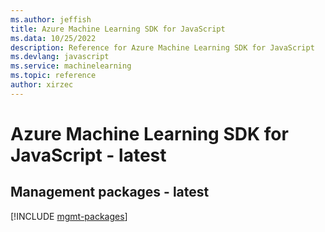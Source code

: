 ```yaml
---
ms.author: jeffish
title: Azure Machine Learning SDK for JavaScript
ms.data: 10/25/2022
description: Reference for Azure Machine Learning SDK for JavaScript
ms.devlang: javascript
ms.service: machinelearning
ms.topic: reference
author: xirzec
---
```

# Azure Machine Learning SDK for JavaScript - latest

## Management packages - latest
[!INCLUDE [mgmt-packages](machine-learning-mgmt-index.md)]